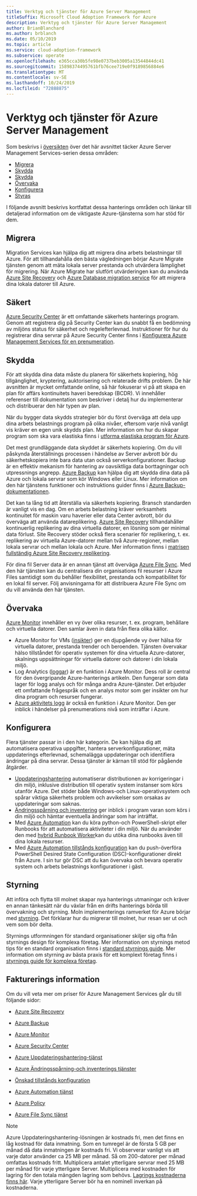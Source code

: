 ```yaml
---
title: Verktyg och tjänster för Azure Server Management
titleSuffix: Microsoft Cloud Adoption Framework for Azure
description: Verktyg och tjänster för Azure Server Management
author: BrianBlanchard
ms.author: brblanch
ms.date: 05/10/2019
ms.topic: article
ms.service: cloud-adoption-framework
ms.subservice: operate
ms.openlocfilehash: e365cca30b5fe98e0737beb3005a13544844dc41
ms.sourcegitcommit: 15898374495761bfb76cee719e0f9189856884e6
ms.translationtype: MT
ms.contentlocale: sv-SE
ms.lasthandoff: 10/24/2019
ms.locfileid: "72888875"
---
```

# <a name="azure-server-management-tools-and-services"></a>Verktyg och tjänster för Azure Server Management

Som beskrivs i [översikten](./index.md) över det här avsnittet täcker Azure Server Management Services-serien dessa områden:

- [Migrera](#migrate)
- [Skydda](#secure)
- [Skydda](#protect)
- [Övervaka](#monitor)
- [Konfigurera](#configure)
- [Styras](#govern)

I följande avsnitt beskrivs kortfattat dessa hanterings områden och länkar till detaljerad information om de viktigaste Azure-tjänsterna som har stöd för dem.

## <a name="migrate"></a>Migrera

Migration Services kan hjälpa dig att migrera dina arbets belastningar till Azure. För att tillhandahålla den bästa vägledningen börjar Azure Migrate tjänsten genom att mäta lokala server prestanda och utvärdera lämplighet för migrering. När Azure Migrate har slutfört utvärderingen kan du använda [Azure Site Recovery](https://docs.microsoft.com/azure/site-recovery/site-recovery-overview) och [Azure Database migration service](https://docs.microsoft.com/azure/dms/dms-overview) för att migrera dina lokala datorer till Azure.

## <a name="secure"></a>Säkert

[Azure Security Center](https://docs.microsoft.com/azure/security-center/security-center-intro) är ett omfattande säkerhets hanterings program. Genom att registrera dig på Security Center kan du snabbt få en bedömning av miljöns status för säkerhet och regelefterlevnad. Instruktioner för hur du registrerar dina servrar på Azure Security Center finns i [Konfigurera Azure Management Services för en prenumeration](./onboard-at-scale.md#azure-security-center).

## <a name="protect"></a>Skydda

För att skydda dina data måste du planera för säkerhets kopiering, hög tillgänglighet, kryptering, auktorisering och relaterade drifts problem. De här avsnitten är mycket omfattande online, så här fokuserar vi på att skapa en plan för affärs kontinuitets haveri beredskap (BCDR). Vi innehåller referenser till dokumentation som beskriver i detalj hur du implementerar och distribuerar den här typen av plan.

När du bygger data skydds strategier bör du först överväga att dela upp dina arbets belastnings program på olika nivåer, eftersom varje nivå vanligt vis kräver en egen unik skydds plan. Mer information om hur du skapar program som ska vara elastiska finns i [utforma elastiska program för Azure](https://docs.microsoft.com/azure/architecture/resiliency).

Det mest grundläggande data skyddet är säkerhets kopiering. Om du vill påskynda återställnings processen i händelse av Server avbrott bör du säkerhetskopiera inte bara data utan också serverkonfigurationer. Backup är en effektiv mekanism för hantering av oavsiktliga data borttagningar och utpressnings angrepp. [Azure Backup](https://docs.microsoft.com/azure/backup) kan hjälpa dig att skydda dina data på Azure och lokala servrar som kör Windows eller Linux. Mer information om den här tjänstens funktioner och instruktions guider finns i [Azure Backup-dokumentationen](https://docs.microsoft.com/azure/backup/backup-overview).

Det kan ta lång tid att återställa via säkerhets kopiering. Bransch standarden är vanligt vis en dag. Om en arbets belastning kräver verksamhets kontinuitet för maskin varu haverier eller data Center avbrott, bör du överväga att använda datareplikering. [Azure Site Recovery](https://docs.microsoft.com/azure/site-recovery/site-recovery-overview) tillhandahåller kontinuerlig replikering av dina virtuella datorer, en lösning som ger minimal data förlust. Site Recovery stöder också flera scenarier för replikering, t. ex. replikering av virtuella Azure-datorer mellan två Azure-regioner, mellan lokala servrar och mellan lokala och Azure. Mer information finns i [matrisen fullständig Azure Site Recovery replikering](https://docs.microsoft.com/azure/site-recovery/site-recovery-overview#what-can-i-replicate).

För dina fil Server data är en annan tjänst att överväga [Azure File Sync](https://docs.microsoft.com/azure/storage/files/storage-sync-files-planning). Med den här tjänsten kan du centralisera din organisations fil resurser i Azure Files samtidigt som du behåller flexibilitet, prestanda och kompatibilitet för en lokal fil server. Följ anvisningarna för att distribuera Azure File Sync om du vill använda den här tjänsten.

## <a name="monitor"></a>Övervaka

[Azure Monitor](https://docs.microsoft.com/azure/azure-monitor/overview) innehåller en vy över olika resurser, t. ex. program, behållare och virtuella datorer. Den samlar även in data från flera olika källor.

- Azure Monitor for VMs ([insikter](https://docs.microsoft.com/azure/azure-monitor/insights/vminsights-overview)) ger en djupgående vy över hälsa för virtuella datorer, prestanda trender och beroenden. Tjänsten övervakar hälso tillståndet för operativ systemen för dina virtuella Azure-datorer, skalnings uppsättningar för virtuella datorer och datorer i din lokala miljö.
- Log Analytics ([loggar](https://docs.microsoft.com/azure/azure-monitor/platform/data-collection#logs)) är en funktion i Azure Monitor. Dess roll är central för den övergripande Azure-hanterings artikeln. Den fungerar som data lager för logg analys och för många andra Azure-tjänster. Det erbjuder ett omfattande frågespråk och en analys motor som ger insikter om hur dina program och resurser fungerar.
- [Azure aktivitets logg](https://docs.microsoft.com/azure/azure-monitor/platform/activity-logs-overview) är också en funktion i Azure Monitor. Den ger inblick i händelser på prenumerations nivå som inträffar i Azure.

## <a name="configure"></a>Konfigurera

Flera tjänster passar in i den här kategorin. De kan hjälpa dig att automatisera operativa uppgifter, hantera serverkonfigurationer, mäta uppdaterings efterlevnad, schemalägga uppdateringar och identifiera ändringar på dina servrar. Dessa tjänster är kärnan till stöd för pågående åtgärder.

- [Uppdateringshantering](https://docs.microsoft.com/azure/automation/automation-update-management#view-update-assessments) automatiserar distributionen av korrigeringar i din miljö, inklusive distribution till operativ system instanser som körs utanför Azure. Det stöder både Windows-och Linux-operativsystem och spårar viktiga säkerhets problem och avvikelser som orsakas av uppdateringar som saknas.
- [Ändringsspårning och inventering](https://docs.microsoft.com/azure/automation/change-tracking) ger inblick i program varan som körs i din miljö och hämtar eventuella ändringar som har inträffat.
- Med [Azure Automation](https://docs.microsoft.com/azure/automation/automation-intro) kan du köra python-och PowerShell-skript eller Runbooks för att automatisera aktiviteter i din miljö. När du använder den med [hybrid Runbook Worker](https://docs.microsoft.com/azure/automation/automation-hybrid-runbook-worker)kan du utöka dina runbooks även till dina lokala resurser.
- Med [Azure Automation tillstånds konfiguration](https://docs.microsoft.com/azure/automation/automation-dsc-overview) kan du push-överföra PowerShell Desired State Configuration (DSC)-konfigurationer direkt från Azure. I sin tur gör DSC att du kan övervaka och bevara operativ system och arbets belastnings konfigurationer i gäst.

## <a name="govern"></a>Styrning

Att införa och flytta till molnet skapar nya hanterings utmaningar och kräver en annan tänkesätt när du växlar från en drifts hanterings börda till övervakning och styrning. Moln implementerings ramverket för Azure börjar med [styrning](../../govern/index.md). Det förklarar hur du migrerar till molnet, hur resan ser ut och vem som bör delta.

Styrnings utformningen för standard organisationer skiljer sig ofta från styrnings design för komplexa företag. Mer information om styrnings metod tips för en standard organisation finns i [standard styrnings guide](../../govern/guides/standard/index.md). Mer information om styrning av bästa praxis för ett komplext företag finns i [styrnings guide för komplexa företag](../../govern/guides/complex/index.md).

## <a name="billing-information"></a>Fakturerings information

Om du vill veta mer om priser för Azure Management Services går du till följande sidor:

- [Azure Site Recovery](https://azure.microsoft.com/pricing/details/site-recovery)

- [Azure Backup](https://azure.microsoft.com/pricing/details/backup)

- [Azure Monitor](https://azure.microsoft.com/pricing/details/monitor)

- [Azure Security Center](https://azure.microsoft.com/pricing/details/security-center)

- [Azure Uppdateringshantering-tjänst](https://azure.microsoft.com/pricing/details/automation)

- [Azure Ändringsspårning-och inventerings tjänster](https://azure.microsoft.com/pricing/details/automation)

- [Önskad tillstånds konfiguration](https://azure.microsoft.com/pricing/details/automation)

- [Azure Automation tjänst](https://azure.microsoft.com/pricing/details/automation)

- [Azure Policy](https://azure.microsoft.com/pricing/details/azure-policy)

- [Azure File Sync tjänst](https://azure.microsoft.com/pricing/details/storage/blobs)

> [!NOTE]
> Azure Uppdateringshantering-lösningen är kostnads fri, men det finns en låg kostnad för data inmatning. Som en tumregel är de första 5 GB per månad då data inmatningen är kostnads fri. Vi observerar vanligt vis att varje dator använder ca 25 MB per månad. Så om 200-datorer per månad omfattas kostnads fritt. Multiplicera antalet ytterligare servrar med 25 MB per månad för varje ytterligare Server. Multiplicera med kostnaden för lagring för den totala mängden lagring som behövs. [Lagrings kostnaderna finns här](https://azure.microsoft.com/pricing/details/storage). Varje ytterligare Server bör ha en nominell inverkan på kostnaderna.

